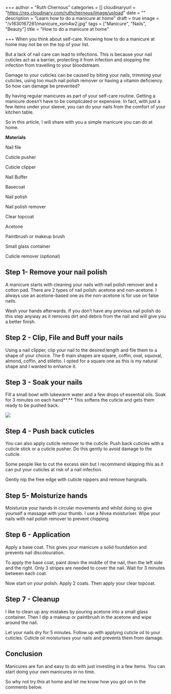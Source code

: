 +++
author = "Ruth Chernous"
categories = []
cloudinaryurl = "https://res.cloudinary.com/ruthchernous/image/upload"
date = ""
description = "Learn how to do a manicure at home"
draft = true
image = "/v1630167261/manicure_xsm4w2.jpg"
tags = ["Manicure", "Nails", "Beauty"]
title = "How to do a manicure at home"

+++
When you think about self-care. Knowing how to do a manicure at home may not be on the top of your list.

But a lack of nail care can lead to infections. This is because your nail cuticles act as a barrier, protecting it from infection and stopping the infection from travelling to your bloodstream.

Damage to your cuticles can be caused by biting your nails, trimming your cuticles, using too much nail polish remover or having a vitamin deficiency. So how can damage be prevented?

By having regular manicures as part of your self-care routine. Getting a manicure doesn’t have to be complicated or expensive. In fact, with just a few items under your sleeve, you can do your nails from the comfort of your kitchen table.

So in this article, I will share with you a simple manicure you can do at home.

**Materials**

Nail file

Cuticle pusher

Cuticle clipper

Nail Buffer

Basecoat

Nail polish

Nail polish remover

Clear topcoat

Acetone

Paintbrush or makeup brush

Small glass container

Cuticle remover (optional)

## **Step 1- Remove your nail polish**

A manicure starts with cleaning your nails with nail polish remover and a cotton pad. There are 2 types of nail polish: acetone and non-acetone. I always use an acetone-based one as the non-acetone is for use on false nails. 

Wash your hands afterwards. If you don’t have any previous nail polish do this step anyway as it removes dirt and debris from the nail and will give you a better finish.

## **Step 2 - Clip, File and Buff your nails**

Using a nail clipper, clip your nail to the desired length and file them to a shape of your choice. The 6 main shapes are square, coffin, oval, squoval, almond, coffin, and stiletto. I opted for a square one as this is my natural shape and I wanted to enhance it.

## **Step 3 - Soak your nails**

Fill a small bowl with lukewarm water and a few drops of essential oils. Soak for 3 minutes on each hand**.** This softens the cuticle and gets them ready to be pushed back.

![](https://res.cloudinary.com/ruthchernous/image/upload/v1630167460/Blue_manicure_wq7dzr.jpg)

## **Step 4 - Push back cuticles**

You can also apply cuticle remover to the cuticle. Push back cuticles with a cuticle stick or a cuticle pusher. Do this gently to avoid damage to the cuticle. 

Some people like to cut the excess skin but I recommend skipping this as it can put your cuticles at risk of a nail infection. 

Gently nip the free edge with cuticle nippers and remove hangnails.

## **Step 5- Moisturize hands**

Moisturize your hands in circular movements and whilst doing so give yourself a massage with your thumb. I use a Nivea moisturiser. Wipe your nails with nail polish remover to prevent chipping.

## **Step 6 - Application**

Apply a base coat. This gives your manicure a solid foundation and prevents nail discolouration.

To apply the base coat, paint down the middle of the nail, then the left side and the right. Only 3 stripes are needed to cover the nail. Wait for 3 minutes between each coat.

Now start on your polish. Apply 2 coats. Then apply your clear topcoat. 

## **Step 7 - Cleanup**

I like to clean up any mistakes by pouring acetone into a small glass container. Then I dip a makeup or paintbrush in the acetone and wipe around the nail. 

Let your nails dry for 5 minutes. Follow up with applying cuticle oil to your cuticles. Cuticle oil moisturises your nails and prevents them from damage.

## **Conclusion**

Manicures are fun and easy to do with just investing in a few items. You can start doing your own manicures in no time. 

So why not try this at home and let me know how you got on in the comments below.